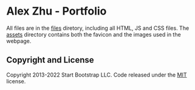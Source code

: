 # Alex Zhu - Portfolio

All files are in the [files](./docs) diretory, including all HTML, JS and CSS files. The [assets](docs/assets) directory contains both the favicon and the images used in the webpage. 

## Copyright and License

Copyright 2013-2022 Start Bootstrap LLC. Code released under the [MIT](./LICENSE) license.
